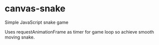 # canvas-snake
Simple JavaScript snake game

Uses requestAnimationFrame as timer for game loop so achieve smooth moving snake.
